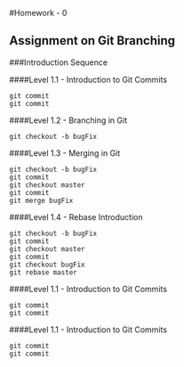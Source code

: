 #Homework - 0

## Assignment on Git Branching

###Introduction Sequence

####Level 1.1 - Introduction to Git Commits
```
git commit
git commit
```
####Level 1.2 - Branching in Git
```
git checkout -b bugFix
```
####Level 1.3 - Merging in Git
```
git checkout -b bugFix
git commit
git checkout master
git commit
git merge bugFix

```
####Level 1.4 - Rebase Introduction
```
git checkout -b bugFix
git commit
git checkout master
git commit
git checkout bugFix
git rebase master
```
####Level 1.1 - Introduction to Git Commits
```
git commit
git commit
```
####Level 1.1 - Introduction to Git Commits
```
git commit
git commit
```


